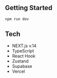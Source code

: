 ## Getting Started
```bash
npm run dev
```

## Tech
- NEXT.js v.14
- TypeScript
- React Hook
- Zustand
- Supabase
- Vercel